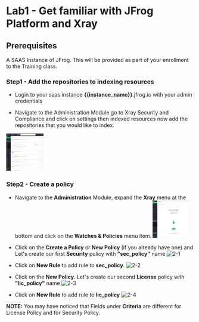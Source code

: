 # Lab1 - Get familiar with JFrog Platform and Xray

## Prerequisites
A SAAS Instance of JFrog. This will be provided as part of your enrollment to the Training class.

### Step1 - Add the repositories to indexing resources

- Login to your saas instance **{{instance_name}}**.jfrog.io with  your admin credentials

- Navigate to the Administration Module go to Xray Security and Compliance and click on settings then indexed resources now add the repositories that you would like to index.
 
 <img src="/SU-201-Intro-to-JFrog-Xray/Lab1/images/8.gif" alt="Watches & Policies tab" style="height: 100px; width:100px;"/>

### Step2 - Create a policy 

- Navigate to the **Administration** Module, expand the **Xray** menu at the bottom and click on the **Watches & Policies** menu item.
  <img src="/SU-201-Intro-to-JFrog-Xray/Lab1/images/1.png" alt="Watches & Policies tab" style="height: 100px; width:100px;"/>
  
- Click on the **Create a Policy** or **New Policy** (if you already have one) and Let's create our first **Security** policy with **"sec_policy"** name
![2-1](https://user-images.githubusercontent.com/7561138/118908191-c6ee8f80-b8d5-11eb-9a72-b35d542332dc.gif)


- Click on **New Rule** to add rule to **sec_policy**. 
![2-2](https://user-images.githubusercontent.com/7561138/118908208-cd7d0700-b8d5-11eb-8abe-f6247d0eed61.gif)


- Click on the **New Policy**. Let's create our second **License** policy with **"lic_policy"** name
![2-3](https://user-images.githubusercontent.com/7561138/118908220-d4a41500-b8d5-11eb-808e-cd9a6599ff5f.gif)


- Click on **New Rule** to add rule to **lic_policy** 
![2-4](https://user-images.githubusercontent.com/7561138/118908229-da99f600-b8d5-11eb-8865-0668317538e0.gif)

**NOTE:** You may have noticed that Fields under **Criteria** are different for License Policy and for Security Policy.  





